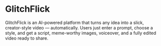 # GlitchFlick
GlitchFlick is an AI-powered platform that turns any idea into a slick, creator-style video — automatically. Users just enter a prompt, choose a style, and get a script, meme-worthy images, voiceover, and a fully edited video ready to share.
